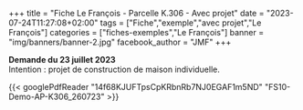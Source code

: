 +++
title = "Fiche Le François - Parcelle K.306 - Avec projet"
date = "2023-07-24T11:27:08+02:00"
tags = ["Fiche","exemple","avec projet","Le François"]
categories = ["fiches-exemples","Le François"]
banner = "img/banners/banner-2.jpg"
facebook_author = "JMF"
+++

**Demande du 23 juillet 2023**
<br>
Intention : projet de construction de maison individuelle.

{{< googlePdfReader "14f68KJUFTpsCpKRbnRb7NJ0EGAF1m5ND" "FS10-Demo-AP-K306_260723" >}}

